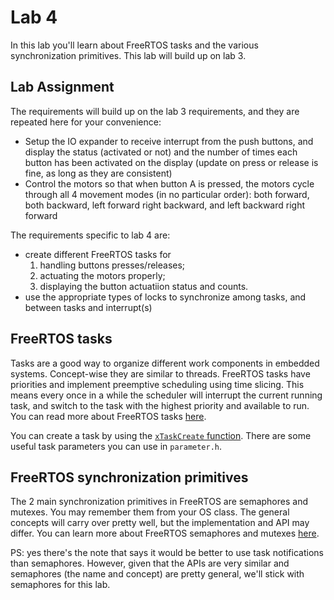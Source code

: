 # Lab 4

In this lab you'll learn about FreeRTOS tasks and the various synchronization primitives. This lab will build up on lab 3.

## Lab Assignment

The requirements will build up on the lab 3 requirements, and they are repeated here for your convenience:
- Setup the IO expander to receive interrupt from the push buttons, and display the status (activated or not) and the number of times each button has been activated on the display (update on press or release is fine, as long as they are consistent)
- Control the motors so that when button A is pressed, the motors cycle through all 4 movement modes (in no particular order): both forward, both backward, left forward right backward, and left backward right forward

The requirements specific to lab 4 are:
- create different FreeRTOS tasks for
  1. handling buttons presses/releases;
  2. actuating the motors properly;
  3. displaying the button actuatiion status and counts.
- use the appropriate types of locks to synchronize among tasks, and between tasks and interrupt(s)

## FreeRTOS tasks

Tasks are a good way to organize different work components in embedded systems. Concept-wise they are similar to threads. FreeRTOS tasks have priorities and implement preemptive scheduling using time slicing. This means every once in a while the scheduler will interrupt the current running task, and switch to the task with the highest priority and available to run. You can read more about FreeRTOS tasks [here](https://www.freertos.org/taskandcr.html).

You can create a task by using the [`xTaskCreate` function](https://www.freertos.org/a00125.html). There are some useful task parameters you can use in `parameter.h`.

## FreeRTOS synchronization primitives

The 2 main synchronization primitives in FreeRTOS are semaphores and mutexes. You may remember them from your OS class. The general concepts will carry over pretty well, but the implementation and API may differ. You can learn more about FreeRTOS semaphores and mutexes [here](https://www.freertos.org/xSemaphoreCreateBinary.html).

PS: yes there's the note that says it would be better to use task notifications than semaphores. However, given that the APIs are very similar and semaphores (the name and concept) are pretty general, we'll stick with semaphores for this lab.
